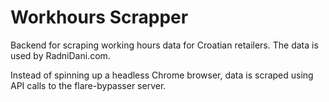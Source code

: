 # Workhours Scrapper

Backend for scraping working hours data for Croatian retailers. The data is used by RadniDani.com.

Instead of spinning up a headless Chrome browser, data is scraped using API calls to the flare-bypasser server.